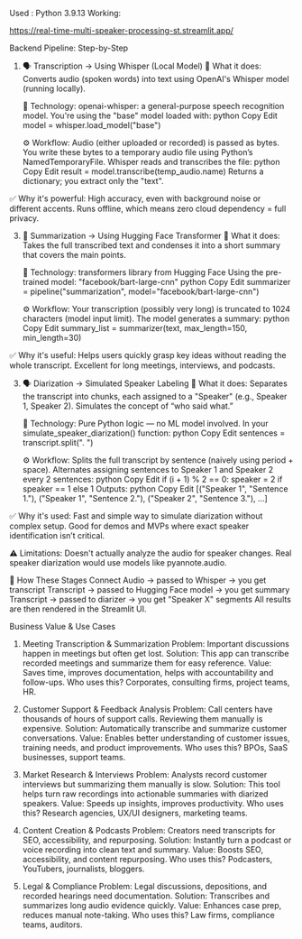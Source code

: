 Used : Python 3.9.13
Working:

https://real-time-multi-speaker-processing-st.streamlit.app/



Backend Pipeline: Step-by-Step
1. 🗣️ Transcription → Using Whisper (Local Model)
   🔧 What it does:
    Converts audio (spoken words) into text using OpenAI's Whisper model (running locally).

    🧠 Technology:
    openai-whisper: a general-purpose speech recognition model.
    You're using the "base" model loaded with:
    python
    Copy
    Edit
    model = whisper.load_model("base")

   ⚙️ Workflow:
   Audio (either uploaded or recorded) is passed as bytes.
   You write these bytes to a temporary audio file using Python’s NamedTemporaryFile.
   Whisper reads and transcribes the file:
   python
   Copy
   Edit
   result = model.transcribe(temp_audio.name)
   Returns a dictionary; you extract only the "text".
   
✅ Why it's powerful:
High accuracy, even with background noise or different accents.
Runs offline, which means zero cloud dependency = full privacy.

3. 📌 Summarization → Using Hugging Face Transformer
   🔧 What it does:
   Takes the full transcribed text and condenses it into a short summary that covers the main points.
   
   🧠 Technology:
   transformers library from Hugging Face
   Using the pre-trained model: "facebook/bart-large-cnn"
   python
   Copy
   Edit
   summarizer = pipeline("summarization", model="facebook/bart-large-cnn")
   
   ⚙️ Workflow:
   Your transcription (possibly very long) is truncated to 1024 characters (model input limit).
   The model generates a summary:
   python
   Copy
   Edit
   summary_list = summarizer(text, max_length=150, min_length=30)
   
✅ Why it's useful:
Helps users quickly grasp key ideas without reading the whole transcript.
Excellent for long meetings, interviews, and podcasts.

3. 🗣️ Diarization → Simulated Speaker Labeling
   🔧 What it does:
   Separates the transcript into chunks, each assigned to a "Speaker" (e.g., Speaker 1, Speaker 2).
   Simulates the concept of “who said what.”
   
   🧠 Technology:
   Pure Python logic — no ML model involved.
   In your simulate_speaker_diarization() function:
   python
   Copy
   Edit
   sentences = transcript.split(". ")
   
   ⚙️ Workflow:
   Splits the full transcript by sentence (naively using period + space).
   Alternates assigning sentences to Speaker 1 and Speaker 2 every 2 sentences:
   python
   Copy
   Edit
   if (i + 1) % 2 == 0:
       speaker = 2 if speaker == 1 else 1
   Outputs:
   python
   Copy
   Edit
   [("Speaker 1", "Sentence 1."), ("Speaker 1", "Sentence 2."), ("Speaker 2", "Sentence 3."), ...]
   
✅ Why it's used:
Fast and simple way to simulate diarization without complex setup.
Good for demos and MVPs where exact speaker identification isn’t critical.

⚠️ Limitations:
Doesn't actually analyze the audio for speaker changes.
Real speaker diarization would use models like pyannote.audio.

🔄 How These Stages Connect
Audio → passed to Whisper → you get transcript
Transcript → passed to Hugging Face model → you get summary
Transcript → passed to diarizer → you get "Speaker X" segments
All results are then rendered in the Streamlit UI.

Business Value & Use Cases

1. Meeting Transcription & Summarization
   Problem: Important discussions happen in meetings but often get lost.
   Solution: This app can transcribe recorded meetings and summarize them for easy reference.
   Value: Saves time, improves documentation, helps with accountability and follow-ups.
   Who uses this? Corporates, consulting firms, project teams, HR.

3. Customer Support & Feedback Analysis
   Problem: Call centers have thousands of hours of support calls. Reviewing them manually is expensive.
   Solution: Automatically transcribe and summarize customer conversations.
   Value: Enables better understanding of customer issues, training needs, and product improvements.
   Who uses this? BPOs, SaaS businesses, support teams.

3. Market Research & Interviews
   Problem: Analysts record customer interviews but summarizing them manually is slow.
   Solution: This tool helps turn raw recordings into actionable summaries with diarized speakers.
   Value: Speeds up insights, improves productivity.
   Who uses this? Research agencies, UX/UI designers, marketing teams.

5. Content Creation & Podcasts
   Problem: Creators need transcripts for SEO, accessibility, and repurposing.
   Solution: Instantly turn a podcast or voice recording into clean text and summary.
   Value: Boosts SEO, accessibility, and content repurposing.
   Who uses this? Podcasters, YouTubers, journalists, bloggers.

5. Legal & Compliance
   Problem: Legal discussions, depositions, and recorded hearings need documentation.
   Solution: Transcribes and summarizes long audio evidence quickly.
   Value: Enhances case prep, reduces manual note-taking.
   Who uses this? Law firms, compliance teams, auditors.



